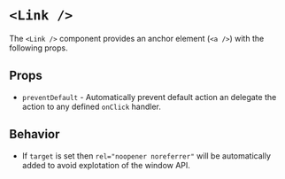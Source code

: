 # `<Link />`

The `<Link />` component provides an anchor element (`<a />`) with the following props.

## Props

 - `preventDefault` - Automatically prevent default action an delegate the action to any defined `onClick` handler.

## Behavior

 - If `target` is set then `rel="noopener noreferrer"` will be automatically added to avoid explotation of the window API.
